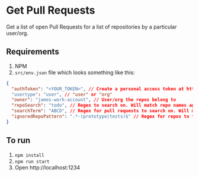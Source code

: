 # Get Pull Requests

Get a list of open Pull Requests for a list of repositories by a particular user/org.

## Requirements

1. NPM
2. `src/env.json` file which looks something like this:

```json
{
  "authToken": "<YOUR_TOKEN>", // Create a personal access token at https://github.com/settings/tokens/new?scopes=repo,read:org
  "usertype": "user", // "user" or "org"
  "owner": "james-work-account", // User/org the repos belong to
  "repoSearch": "todo", // Regex to search on. Will match repo names against this search term
  "searchTerm": "ABCD", // Regex for pull requests to search on. Will match pull requests which contain this text - OPTIONAL
  "ignoredRepoPattern": ".*-(prototype|tests)$" // Regex for repos to filter out - OPTIONAL
}
```

## To run

1. `npm install`
2. `npm run start`
3. Open http://localhost:1234
